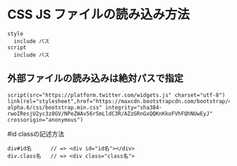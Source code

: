 # CSS JS ファイルの読み込み方法
```
style
  include パス
script
  include パス
```
## 外部ファイルの読み込みは絶対パスで指定
```
script(src="https://platform.twitter.com/widgets.js" charset="utf-8")
link(rel="stylesheet",href="https://maxcdn.bootstrapcdn.com/bootstrap/4.0.0-alpha.6/css/bootstrap.min.css" integrity="sha384-rwoIResjU2yc3z8GV/NPeZWAv56rSmLldC3R/AZzGRnGxQQKnKkoFVhFQhNUwEyJ" crossorigin="anonymous")
```
#id classの記述方法
```
div#id名      // => <div id="id名"></div>　
div.class名   // => <div class="class名">
```


